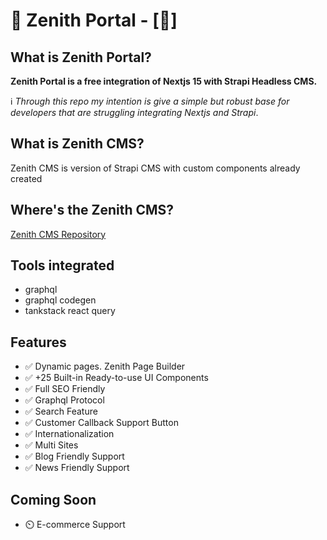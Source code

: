 # 🚀 Zenith Portal - [🚧]

## What is Zenith Portal?

**Zenith Portal is a free integration of Nextjs 15 with Strapi Headless CMS.**

ℹ️   *Through this repo my intention is give a simple but robust base for developers that are struggling integrating Nextjs and Strapi*.

## What is Zenith CMS?

Zenith CMS is version of Strapi CMS with custom components already created

## Where's the Zenith CMS?

[Zenith CMS Repository](https://github.com/mxsotomayor/zenith-cms)

## Tools integrated

- graphql
- graphql codegen
- tankstack react query

## Features

- ✅    Dynamic pages. Zenith Page Builder
- ✅    +25 Built-in Ready-to-use UI Components
- ✅    Full SEO Friendly
- ✅    Graphql Protocol
- ✅    Search Feature
- ✅    Customer Callback Support Button
- ✅    Internationalization
- ✅    Multi Sites
- ✅    Blog Friendly Support
- ✅    News Friendly Support

## Coming Soon

- ⏲️    E-commerce Support
